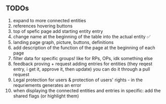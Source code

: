 ## TODOs
1. expand to more connected entities
2. references hovering buttons
3. top of spefic page add starting entity entry
4. change name at the beginning of the table into the actual entity :white_check_mark:
5. landing page graph, picture, buttons, definitions 
6. add description of the function of the page at the beginning of each page
7. filter data for specific groups! like for RPs, OPs, idk something else
8. feedback proving + request adding entries for entities (they reqest entry, i get it, approve it, then update) you can do it through a pull request
9. Legal protection for users & protection of users' rights -  in the requriements generates an error
10. when displaying the connected entities and entries in specific: add the shared flags (or highlight them)
